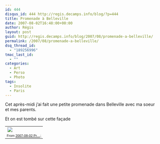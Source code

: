 ```yaml
---
id: 444
disqus_id: 444 http://regis.decamps.info/blog/?p=444
title: Promenade à Belleville
date: 2007-08-02T16:48:00+00:00
author: Régis
layout: post
guid: http://regis.decamps.info/blog/2007/08/promenade-a-belleville/
permalink: /2007/08/promenade-a-belleville/
dsq_thread_id:
  - "189256996"
tmac_last_id:
  - ""
categories:
  - Art
  - Perso
  - Photo
tags:
  - Insolite
  - Paris
---
```

Cet après-midi j’ai fait une petite promenade dans Belleville avec ma soeur et mes parents.

Et on est tombé sur cette façade

<table style="width:auto;">
  <tr>
    <td>
      <a href="http://picasaweb.google.com/regis.decamps/20070802PromenadeDansBelleville/photo#5094128061023671602"><img src="http://lh3.google.com/regis.decamps/RrH6e02qVTI/AAAAAAAABjM/gzmXXemFUK8/s288/IMG_0515.JPG" /></a>
    </td>
  </tr>
  
  <tr>
    <tr>
      <td style="font-family:arial,sans-serif; font-size:11px; text-align:right">
        From <a href="http://picasaweb.google.com/regis.decamps/20070802PromenadeDansBelleville">2007-08-02 Pr…;</a>
      </td>
    </tr></table>
